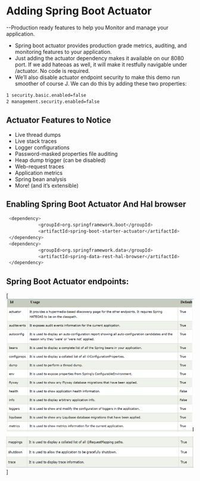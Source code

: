 # Adding Spring Boot Actuator

--Production ready features to help you Monitor and manage your application.

* Spring boot actuator provides production grade metrics, auditing, and monitoring features to your application.
* Just adding the actuator dependency makes it available on our 8080 port. If
  we add hateoas as well, it will make it restfully navigable under /actuator.
  No code is required.
* We’ll also disable actuator endpoint security to make this demo run smoother of course J. We can do this by adding these two properties:
 
 ```sh
 1 security.basic.enabled=false
 2 management.security.enabled=false
  ```

## Actuator Features to Notice
* Live thread dumps
* Live stack traces
* Logger configurations
* Password-masked properties file auditing
* Heap dump trigger (can be disabled)
* Web-request traces
* Application metrics
* Spring bean analysis
* More! (and it’s extensible)

## Enabling Spring Boot Actuator And Hal browser

```sh
 <dependency>
			<groupId>org.springframework.boot</groupId>
			<artifactId>spring-boot-starter-actuator</artifactId>
 </dependency>
 <dependency>
			<groupId>org.springframework.data</groupId>
			<artifactId>spring-data-rest-hal-browser</artifactId>
 </dependency>
  ```
## Spring Boot Actuator endpoints:

[![Image](https://github.com/vinodkumar7809/springboot_poc/blob/main/spring_actuators/spring_boot_actuator/actuator_end_points.PNG "Spring Boot Actuator End points")]

